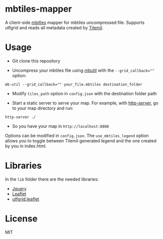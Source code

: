 mbtiles-mapper
==============

A client-side [mbitles](https://github.com/mapbox/mbtiles-spec) mapper for mbtiles uncompressed file.
Supports utfgrid and reads all metadata created by [Tilemil](https://www.mapbox.com/tilemill/).

Usage
=====

* Git clone this repository

* Uncompress your mbtiles file using [mbutil](https://github.com/mapbox/mbutil) with the `--grid_callback=""` option:

```
mb-util --grid_callback="" your_file.mbtiles destination_folder
```

* Modify `tiles_path` option in `config.json` with the destination folder path

* Start a static server to serve your map. For example, with [http-server](https://www.npmjs.org/package/http-server), go to your map directory and run:

```
http-server ./
```

* So you have your map in `http://localhost:8080`

Options can be modified in `config.json`. The `use_mbtiles_legend` option allows you to toggle between Tilemil generated legend and the one
created by you in index.html.

Libraries
=========

In the `lib` folder there are the needed libraries:

* [Jquery](http://jquery.com/)
* [Leaflet](https://github.com/Leaflet/Leaflet)
* [utfgrid.leaflet](https://github.com/danzel/Leaflet.utfgrid)

License
=======
MIT






